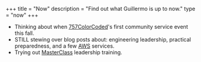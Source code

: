 +++
title = "Now"
description = "Find out what Guillermo is up to now."
type = "now"
+++

* Thinking about when [757ColorCoded](https://7575colorcoded.org)'s first community service event this fall.
* STILL stewing over blog posts about: engineering leadership, practical preparedness, and a few [AWS](https://aws.amazon.com) services.
* Trying out [MasterClass](https://masterclass.com) leadership training.